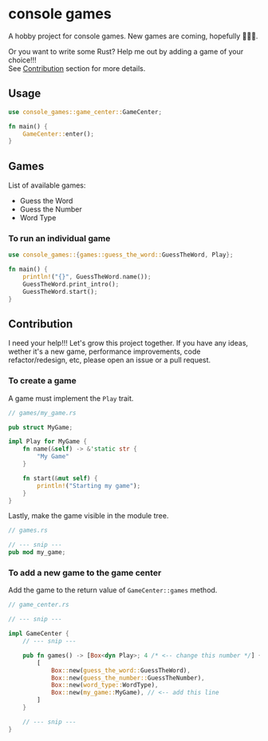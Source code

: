 # console games

A hobby project for console games. New games are coming, hopefully 🙂🙂🙂.

Or you want to write some Rust? Help me out by adding a game of your choice!!!  
See [Contribution](#contribution) section for more details.

## Usage

```rust
use console_games::game_center::GameCenter;

fn main() {
    GameCenter::enter();
}

```

## Games

List of available games:

- Guess the Word
- Guess the Number
- Word Type

### To run an individual game

```rust
use console_games::{games::guess_the_word::GuessTheWord, Play};

fn main() {
    println!("{}", GuessTheWord.name());
    GuessTheWord.print_intro();
    GuessTheWord.start();
}
```

## Contribution

I need your help!!! Let's grow this project together. If you have any ideas, wether it's a new game, performance improvements, code refactor/redesign, etc, please open an issue or a pull request.

### To create a game

A game must implement the `Play` trait.

```rust
// games/my_game.rs

pub struct MyGame;

impl Play for MyGame {
    fn name(&self) -> &'static str {
        "My Game"
    }

    fn start(&mut self) {
        println!("Starting my game");
    }
}
```

Lastly, make the game visible in the module tree.

```rust
// games.rs

// --- snip ---
pub mod my_game;
```

### To add a new game to the game center

Add the game to the return value of `GameCenter::games` method.

```rust
// game_center.rs

// --- snip ---

impl GameCenter {
    // --- snip ---

    pub fn games() -> [Box<dyn Play>; 4 /* <-- change this number */] {
        [
            Box::new(guess_the_word::GuessTheWord),
            Box::new(guess_the_number::GuessTheNumber),
            Box::new(word_type::WordType),
            Box::new(my_game::MyGame), // <-- add this line
        ]
    }

    // --- snip ---
}
```
